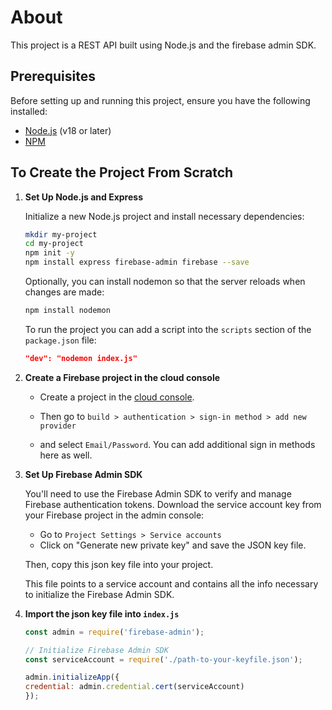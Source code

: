 # About

This project is a REST API built using Node.js and the firebase admin SDK.

## Prerequisites

Before setting up and running this project, ensure you have the following installed:

- [Node.js](https://nodejs.org/en/) (v18 or later)
- [NPM](https://www.npmjs.com/)

## To Create the Project From Scratch

1. **Set Up Node.js and Express**

    Initialize a new Node.js project and install necessary dependencies:

    ```bash
    mkdir my-project
    cd my-project
    npm init -y
    npm install express firebase-admin firebase --save
    ```

    Optionally, you can install nodemon so that the server reloads when changes are made:
    ```bash
    npm install nodemon
    ```

    To run the project you can add a script into the `scripts` section of the `package.json` file:
    ```json
    "dev": "nodemon index.js"
    ```

2. **Create a Firebase project in the cloud console**

    - Create a project in the [cloud console](https://console.firebase.google.com/). 
    
    - Then go to `build > authentication > sign-in method > add new provider` 
    - and select `Email/Password`. You can add additional sign in methods here as well. 

3. **Set Up Firebase Admin SDK**

    You'll need to use the Firebase Admin SDK to verify and manage Firebase authentication tokens. Download the service account key from your Firebase project in the admin console:

    - Go to `Project Settings > Service accounts`
    - Click on "Generate new private key" and save the JSON key file.
    
    Then, copy this json key file into your project.
    
    This file points to a service account and contains all the info necessary to initialize the Firebase Admin SDK.

5. **Import the json key file into `index.js`**

    ```javascript
    const admin = require('firebase-admin');
    
    // Initialize Firebase Admin SDK
    const serviceAccount = require('./path-to-your-keyfile.json');

    admin.initializeApp({
    credential: admin.credential.cert(serviceAccount)
    });
    ```
